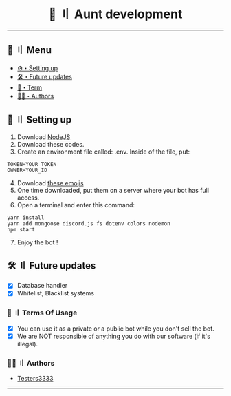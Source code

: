 <h1 align="center">
 🦫 〢 Aunt development
</h1>

---
## <a id="menu"></a>🍃 〢 Menu

- [⚙️・Setting up](#setup)
- [🛠・Future updates](#updates)
- [💼・Term](#terms)
- [🕵️‍♂️・Authors](#authors)

## <a id="setup"></a> 📁 〢 Setting up

1. Download [NodeJS](https://nodejs.org/)
2. Download these codes.
3. Create an environment file called: .env. Inside of the file, put:
```env
TOKEN=YOUR_TOKEN
OWNER=YOUR_ID
```
4. Download [these emojis](https://github.com/TheTesterss/AuntBot/tree/main/src/emojis/)
5. One time downloaded, put them on a server where your bot has full access.
6. Open a terminal and enter this command:
```
yarn install
yarn add mongoose discord.js fs dotenv colors nodemon
npm start
```
7. Enjoy the bot !

## <a id="updates"></a> 🛠 〢 Future updates

- [x] Database handler
- [x] Whitelist, Blacklist systems

### <a id="terms"></a>💼 〢 Terms Of Usage

- [x] You can use it as a private or a public bot while you don't sell the bot.
- [x] We are NOT responsible of anything you do with our software (if it's illegal).

### <a id="authors"></a>🕵️‍♂️ 〢 Authors

- [Testers3333](https://github.com/TheTesterss/)
---